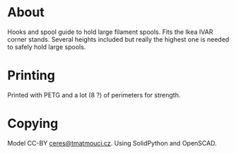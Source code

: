 # About

Hooks and spool guide to hold large filament spools.
Fits the Ikea IVAR corner stands. Several heights
included but really the highest one is needed
to safely hold large spools.

# Printing

Printed with PETG and a lot (8 ?) of perimeters for strength.

# Copying

Model CC-BY ceres@tmatmouci.cz.
Using SolidPython and OpenSCAD.
